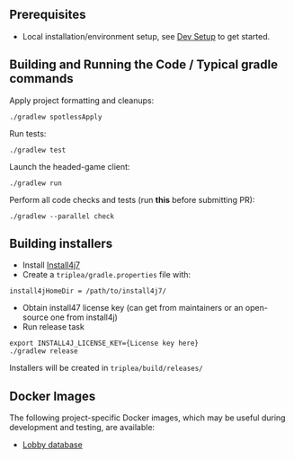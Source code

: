 ## Prerequisites

- Local installation/environment setup, see [Dev Setup](setup/dev_setup.md) to get started.


## Building and Running the Code  / Typical gradle commands

Apply project formatting and cleanups:
```
./gradlew spotlessApply
```

Run tests:
```
./gradlew test
```

Launch the headed-game client:
```
./gradlew run 
```

Perform all code checks and tests (run **this** before submitting PR):
```
./gradlew --parallel check
```

## Building installers

- Install [Install4j7](https://www.ej-technologies.com/download/install4j/files)
- Create a `triplea/gradle.properties` file with:
```
install4jHomeDir = /path/to/install4j7/
```
- Obtain install47 license key (can get from maintainers or an open-source one from install4j)
- Run release task
```
export INSTALL4J_LICENSE_KEY={License key here}
./gradlew release
```

Installers will be created in `triplea/build/releases/`


## Docker Images

The following project-specific Docker images, which may be useful during development and testing, are available:

  - [Lobby database](https://github.com/triplea-game/triplea/tree/master/lobby-db/Dockerfile)

